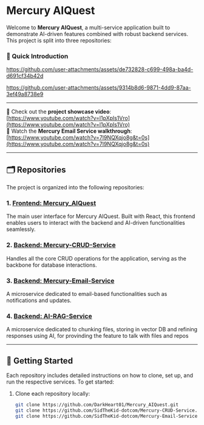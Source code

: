 # Mercury AIQuest

Welcome to **Mercury AIQuest**, a multi-service application built to demonstrate AI-driven features combined with robust backend services. This project is split into three repositories:

### 🌟 Quick Introduction

https://github.com/user-attachments/assets/de732828-c699-498a-ba4d-d691cf34b42d


https://github.com/user-attachments/assets/9314b8d6-9871-4dd9-87aa-3ef49a8738e9

---

🚀 Check out the **project showcase video**: [https://www.youtube.com/watch?v=l1pXpls1Vro](https://www.youtube.com/watch?v=l1pXpls1Vro)  
📧 Watch the **Mercury Email Service walkthrough**: [https://www.youtube.com/watch?v=7l9NQXqjo8g&t=0s](https://www.youtube.com/watch?v=7l9NQXqjo8g&t=0s)

---

## 🗂️ Repositories

The project is organized into the following repositories:

### 1. [Frontend: Mercury_AIQuest](https://github.com/DarkHeart01/Mercury_AIQuest)
The main user interface for Mercury AIQuest. Built with React, this frontend enables users to interact with the backend and AI-driven functionalities seamlessly.

### 2. [Backend: Mercury-CRUD-Service](https://github.com/SidTheKid-dotcom/Mercury-CRUD-Service)
Handles all the core CRUD operations for the application, serving as the backbone for database interactions.

### 3. [Backend: Mercury-Email-Service](https://github.com/SidTheKid-dotcom/Mercury-Email-Service)
A microservice dedicated to email-based functionalities such as notifications and updates.

### 4. [Backend: AI-RAG-Service](https://github.com/SidTheKid-dotcom/AI-RAG-Service)
A microservice dedicated to chunking files, storing in vector DB and refining responses using AI, for provinding the feature to talk with files and repos

---

## 🚀 Getting Started

Each repository includes detailed instructions on how to clone, set up, and run the respective services. To get started:

1. Clone each repository locally:
   ```bash
   git clone https://github.com/DarkHeart01/Mercury_AIQuest.git
   git clone https://github.com/SidTheKid-dotcom/Mercury-CRUD-Service.git
   git clone https://github.com/SidTheKid-dotcom/Mercury-Email-Service.git
